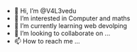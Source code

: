 - 👋 Hi, I’m @V4L3vedu 
- 👀 I’m interested in Computer and maths
- 🌱 I’m currently learning web devolping
- 💞️ I’m looking to collaborate on ...
- 📫 How to reach me ...

<!---
V4L3vedu/V4L3vedu is a ✨ special ✨ repository because its `README.md` (this file) appears on your GitHub profile.
You can click the Preview link to take a look at your changes.
--->
